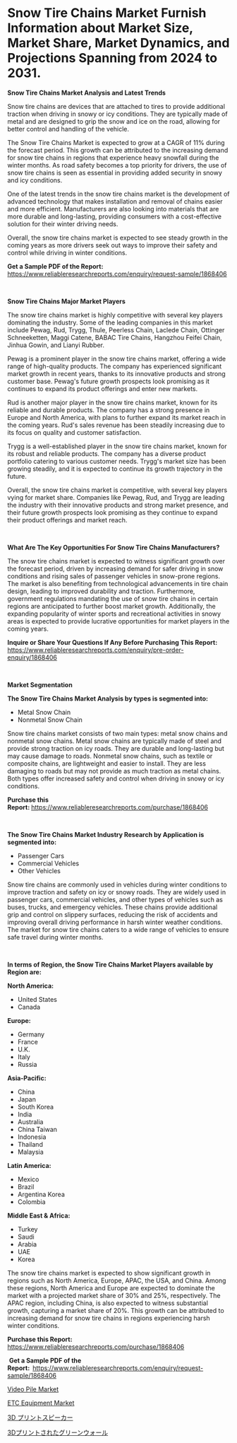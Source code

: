 <p><h1>Snow Tire Chains Market Furnish Information about Market Size, Market Share, Market Dynamics, and Projections Spanning from 2024 to 2031.</h1></p><p><strong>Snow Tire Chains Market Analysis and Latest Trends</strong></p>
<p><p>Snow tire chains are devices that are attached to tires to provide additional traction when driving in snowy or icy conditions. They are typically made of metal and are designed to grip the snow and ice on the road, allowing for better control and handling of the vehicle.</p><p>The Snow Tire Chains Market is expected to grow at a CAGR of 11% during the forecast period. This growth can be attributed to the increasing demand for snow tire chains in regions that experience heavy snowfall during the winter months. As road safety becomes a top priority for drivers, the use of snow tire chains is seen as essential in providing added security in snowy and icy conditions.</p><p>One of the latest trends in the snow tire chains market is the development of advanced technology that makes installation and removal of chains easier and more efficient. Manufacturers are also looking into materials that are more durable and long-lasting, providing consumers with a cost-effective solution for their winter driving needs.</p><p>Overall, the snow tire chains market is expected to see steady growth in the coming years as more drivers seek out ways to improve their safety and control while driving in winter conditions.</p></p>
<p><strong>Get a Sample PDF of the Report:&nbsp;</strong> <a href="https://www.reliableresearchreports.com/enquiry/request-sample/1868406">https://www.reliableresearchreports.com/enquiry/request-sample/1868406</a></p>
<p>&nbsp;</p>
<p><strong>Snow Tire Chains Major Market Players</strong></p>
<p><p>The snow tire chains market is highly competitive with several key players dominating the industry. Some of the leading companies in this market include Pewag, Rud, Trygg, Thule, Peerless Chain, Laclede Chain, Ottinger Schneeketten, Maggi Catene, BABAC Tire Chains, Hangzhou Feifei Chain, Jinhua Gowin, and Lianyi Rubber.</p><p>Pewag is a prominent player in the snow tire chains market, offering a wide range of high-quality products. The company has experienced significant market growth in recent years, thanks to its innovative products and strong customer base. Pewag's future growth prospects look promising as it continues to expand its product offerings and enter new markets.</p><p>Rud is another major player in the snow tire chains market, known for its reliable and durable products. The company has a strong presence in Europe and North America, with plans to further expand its market reach in the coming years. Rud's sales revenue has been steadily increasing due to its focus on quality and customer satisfaction.</p><p>Trygg is a well-established player in the snow tire chains market, known for its robust and reliable products. The company has a diverse product portfolio catering to various customer needs. Trygg's market size has been growing steadily, and it is expected to continue its growth trajectory in the future.</p><p>Overall, the snow tire chains market is competitive, with several key players vying for market share. Companies like Pewag, Rud, and Trygg are leading the industry with their innovative products and strong market presence, and their future growth prospects look promising as they continue to expand their product offerings and market reach.</p></p>
<p>&nbsp;</p>
<p><strong>What Are The Key Opportunities For Snow Tire Chains Manufacturers?</strong></p>
<p><p>The snow tire chains market is expected to witness significant growth over the forecast period, driven by increasing demand for safer driving in snow conditions and rising sales of passenger vehicles in snow-prone regions. The market is also benefiting from technological advancements in tire chain design, leading to improved durability and traction. Furthermore, government regulations mandating the use of snow tire chains in certain regions are anticipated to further boost market growth. Additionally, the expanding popularity of winter sports and recreational activities in snowy areas is expected to provide lucrative opportunities for market players in the coming years.</p></p>
<p><strong>Inquire or Share Your Questions If Any Before Purchasing This Report:</strong> <a href="https://www.reliableresearchreports.com/enquiry/pre-order-enquiry/1868406">https://www.reliableresearchreports.com/enquiry/pre-order-enquiry/1868406</a></p>
<p>&nbsp;</p>
<p><strong>Market Segmentation</strong></p>
<p><strong>The Snow Tire Chains Market Analysis by types is segmented into:</strong></p>
<p><ul><li>Metal Snow Chain</li><li>Nonmetal Snow Chain</li></ul></p>
<p><p>Snow tire chains market consists of two main types: metal snow chains and nonmetal snow chains. Metal snow chains are typically made of steel and provide strong traction on icy roads. They are durable and long-lasting but may cause damage to roads. Nonmetal snow chains, such as textile or composite chains, are lightweight and easier to install. They are less damaging to roads but may not provide as much traction as metal chains. Both types offer increased safety and control when driving in snowy or icy conditions.</p></p>
<p><strong>Purchase this Report:&nbsp;</strong><a href="https://www.reliableresearchreports.com/purchase/1868406">https://www.reliableresearchreports.com/purchase/1868406</a></p>
<p>&nbsp;</p>
<p><strong>The Snow Tire Chains Market Industry Research by Application is segmented into:</strong></p>
<p><ul><li>Passenger Cars</li><li>Commercial Vehicles</li><li>Other Vehicles</li></ul></p>
<p><p>Snow tire chains are commonly used in vehicles during winter conditions to improve traction and safety on icy or snowy roads. They are widely used in passenger cars, commercial vehicles, and other types of vehicles such as buses, trucks, and emergency vehicles. These chains provide additional grip and control on slippery surfaces, reducing the risk of accidents and improving overall driving performance in harsh winter weather conditions. The market for snow tire chains caters to a wide range of vehicles to ensure safe travel during winter months.</p></p>
<p>&nbsp;</p>
<p><strong>In terms of Region, the Snow Tire Chains Market Players available by Region are:</strong></p>
<p>
    <p> <strong> North America: </strong>
        <ul>
            <li>United States</li>
            <li>Canada</li>
        </ul>
        </p> 
    <p> <strong> Europe: </strong>
        <ul>
            <li>Germany</li>
            <li>France</li>
            <li>U.K.</li>
            <li>Italy</li>
            <li>Russia</li>
        </ul>
        </p> 
    <p> <strong> Asia-Pacific: </strong>
        <ul>
            <li>China</li>
            <li>Japan</li>
            <li>South Korea</li>
            <li>India</li>
            <li>Australia</li>
            <li>China Taiwan</li>
            <li>Indonesia</li>
            <li>Thailand</li>
            <li>Malaysia</li>
        </ul>
        </p> 
    <p> <strong> Latin America: </strong>
        <ul>
            <li>Mexico</li>
            <li>Brazil</li>
            <li>Argentina Korea</li>
            <li>Colombia</li>
        </ul>
        </p> 
    <p> <strong> Middle East & Africa: </strong>
        <ul>
            <li>Turkey</li>
            <li>Saudi</li>
            <li>Arabia</li>
            <li>UAE</li>
            <li>Korea</li>
        </ul>
    </p>
    </p>
<p><p>The snow tire chains market is expected to show significant growth in regions such as North America, Europe, APAC, the USA, and China. Among these regions, North America and Europe are expected to dominate the market with a projected market share of 30% and 25%, respectively. The APAC region, including China, is also expected to witness substantial growth, capturing a market share of 20%. This growth can be attributed to increasing demand for snow tire chains in regions experiencing harsh winter conditions.</p></p>
<p><strong>Purchase this Report: </strong><a href="https://www.reliableresearchreports.com/purchase/1868406">https://www.reliableresearchreports.com/purchase/1868406</a></p>
<p>&nbsp;<strong>Get a Sample PDF of the Report:&nbsp;&nbsp;</strong><a href="https://www.reliableresearchreports.com/enquiry/request-sample/1868406">https://www.reliableresearchreports.com/enquiry/request-sample/1868406</a></p>
<p><strong></strong></p>
<p><p><a href="https://github.com/kathiaseamanalvaradovlprc2h/Market-Research-Report-List-1/blob/main/video-pile-market.md">Video Pile Market</a></p><p><a href="https://github.com/wusalecollins540tpqoz/Market-Research-Report-List-1/blob/main/etc-equipment-market.md">ETC Equipment Market</a></p><p><a href="https://medium.com/@alvaradolanezhpnoeeozz2ue/%EF%BC%93d%E3%83%97%E3%83%AA%E3%83%B3%E3%83%88%E3%81%95%E3%82%8C%E3%81%9F%E3%82%B9%E3%83%94%E3%83%BC%E3%82%AB%E3%83%BC%E5%B8%82%E5%A0%B4%E3%81%AE%E5%B1%95%E6%9C%9B-%E7%94%A3%E6%A5%AD%E6%A6%82%E8%A6%81%E3%81%A8%E4%BA%88%E6%B8%AC-2024%E5%B9%B4%E3%81%8B%E3%82%892031%E5%B9%B4-01beda74dd48">3D プリントスピーカー</a></p><p><a href="https://medium.com/@alvaradolanezhpnoeeozz2ue/2024%E5%B9%B4%E3%81%8B%E3%82%892031%E5%B9%B4%E3%81%AE%E6%9C%9F%E9%96%93%E3%81%AB%E4%BA%88%E6%B8%AC%E3%81%95%E3%82%8C%E3%82%8B3d%E3%83%97%E3%83%AA%E3%83%B3%E3%83%88%E3%81%95%E3%82%8C%E3%81%9F%E3%82%B0%E3%83%AA%E3%83%BC%E3%83%B3%E3%82%A6%E3%82%A9%E3%83%BC%E3%83%AB%E5%B8%82%E5%A0%B4%E3%81%AE%E3%83%88%E3%83%AC%E3%83%B3%E3%83%89%E3%81%A8%E5%B8%82%E5%A0%B4%E5%88%86%E6%9E%90-e2ec8b5cf487">3Dプリントされたグリーンウォール</a></p></p>